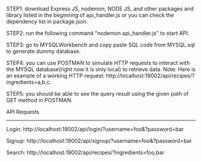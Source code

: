 STEP1: download Express JS, nodemon, NODE JS, and other packages and library listed in the beginning of api\_handler.js
or you can check the dependency list in package.json.

STEP2: run the following command "nodemon api\_handler.js" to start API.

STEP3: go to MYSQLWorkbench and copy paste SQL code from MYSQL.sql to generate dummy database.

STEP4: you can use POSTMAN to simulate HTTP requests to interact with the MYSQL database(right now it is only local) to retrieve data.
Note: Here is an example of a working HTTP request: http://localhost:19002/api/recipes/?ingredients=a,b,c.

STEP5: you should be able to see the query result using the given path of GET method in POSTMAN.

API Requests
____________
Login: http://localhost:19002/api/login/?username=foo&?password=bar

Signup: http://localhost:19002/api/signup/?username=foo&?password=bar

Search: http://localhost:19002/api/recipes/?ingredients=foo,bar


